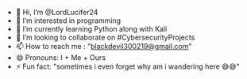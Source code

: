 - 👋 Hi, I’m @LordLucifer24
- 👀 I’m interested in programming 
- 🌱 I’m currently learning Python along with Kali
- 💞️ I’m looking to collaborate on #CybersecurityProjects 
- 📫 How to reach me : "blackdevil300219@gmail.com"
- 😄 Pronouns: I + Me + Ours
- ⚡ Fun fact: "sometimes i even forget why am i wandering here 😅😅"

<!---
LordLucifer24/LordLucifer24 is a ✨ special ✨ repository because its `README.md` (this file) appears on your GitHub profile.
You can click the Preview link to take a look at your changes.
--->
